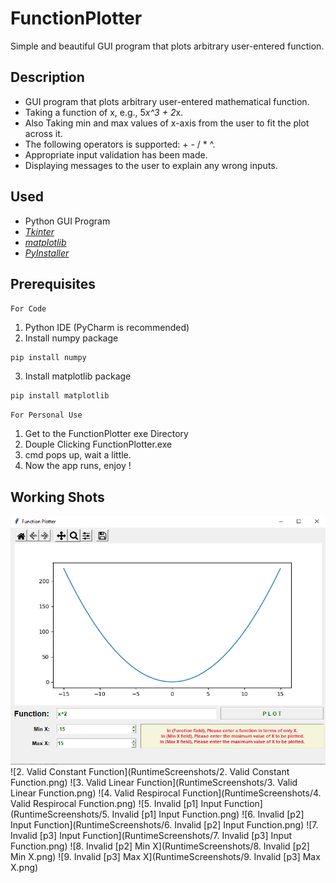 # FunctionPlotter
Simple and beautiful GUI program that plots arbitrary user-entered function.

## Description
- GUI program that plots arbitrary user-entered mathematical function.
- Taking a function of x, e.g., 5*x^3 + 2*x.
- Also Taking min and max values of x-axis from the user to fit the plot across it.
- The following operators is supported: + - / * ^.
- Appropriate input validation has been made.
- Displaying messages to the user to explain any wrong inputs.

## Used
- Python GUI Program
- [*Tkinter*](https://docs.python.org/3/library/tkinter.html)
- [*matplotlib*](https://matplotlib.org/stable/contents.html)
- [*PyInstaller*](https://www.pyinstaller.org/)

## Prerequisites
`For Code`
1. Python IDE (PyCharm is recommended)
2. Install numpy package
```
pip install numpy
```
3. Install matplotlib package
```
pip install matplotlib
```

`For Personal Use`
1. Get to the FunctionPlotter exe Directory
2. Douple Clicking FunctionPlotter.exe
3. cmd pops up, wait a little.
4. Now the app runs, enjoy !

## Working Shots
![1. Default Function](RuntimeScreenshots/1.%20Default%20Function.png)
![2. Valid Constant Function](RuntimeScreenshots/2. Valid Constant Function.png)
![3. Valid Linear Function](RuntimeScreenshots/3. Valid Linear Function.png)
![4. Valid Respirocal Function](RuntimeScreenshots/4. Valid Respirocal Function.png)
![5. Invalid [p1\] Input Function](RuntimeScreenshots/5. Invalid [p1] Input Function.png)
![6. Invalid [p2\] Input Function](RuntimeScreenshots/6. Invalid [p2] Input Function.png)
![7. Invalid [p3\] Input Function](RuntimeScreenshots/7. Invalid [p3] Input Function.png)
![8. Invalid [p2\] Min X](RuntimeScreenshots/8. Invalid [p2] Min X.png)
![9. Invalid [p3\] Max X](RuntimeScreenshots/9. Invalid [p3] Max X.png)





